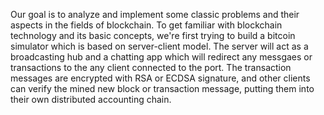 Our goal is to analyze and implement some classic problems and their aspects in the fields of blockchain.
To get familiar with blockchain technology and its basic concepts, we're first trying to build a bitcoin simulator
which is based on server-client model. The server will act as a broadcasting hub and a chatting app which will redirect any messgaes or transactions to the any client connected to the port. The transaction messages are encrypted with RSA or ECDSA signature, and other clients can verify the mined new block or transaction message, putting them into their own distributed accounting chain.
